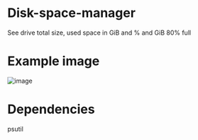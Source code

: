 # Disk-space-manager
See drive total size, used space in GiB and % and GiB 80% full

# Example image
![image](https://github.com/Ananazzo/Disk-space-manager/assets/48922919/d590c28f-e16c-43d1-aea3-6744dd6f0685)


# Dependencies
psutil

